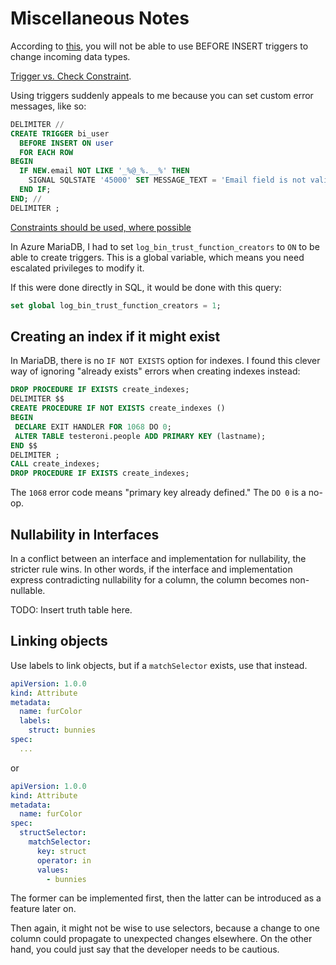 # Miscellaneous Notes

According to
[this](https://stackoverflow.com/questions/36870972/using-before-insert-trigger-to-change-the-datatype-of-incoming-data-to-match-t),
you will not be able to use BEFORE INSERT triggers to change incoming data types.

[Trigger vs. Check Constraint](https://www.sqlservercentral.com/forums/topic/check-constraint-vs-trigger).

Using triggers suddenly appeals to me because you can set custom error messages, like so:

```sql
DELIMITER //
CREATE TRIGGER bi_user
  BEFORE INSERT ON user
  FOR EACH ROW
BEGIN
  IF NEW.email NOT LIKE '_%@_%.__%' THEN
    SIGNAL SQLSTATE '45000' SET MESSAGE_TEXT = 'Email field is not valid';
  END IF;
END; //
DELIMITER ;
```

[Constraints should be used, where possible](https://www.sqlshack.com/are-sql-server-database-triggers-evil/)

In Azure MariaDB, I had to set `log_bin_trust_function_creators` to `ON` to be
able to create triggers. This is a global variable, which means you need
escalated privileges to modify it.

If this were done directly in SQL, it would be done with this query:

```sql
set global log_bin_trust_function_creators = 1;
```

## Creating an index if it might exist

In MariaDB, there is no `IF NOT EXISTS` option for indexes. I found this clever
way of ignoring "already exists" errors when creating indexes instead:

```sql
DROP PROCEDURE IF EXISTS create_indexes;
DELIMITER $$
CREATE PROCEDURE IF NOT EXISTS create_indexes ()
BEGIN
 DECLARE EXIT HANDLER FOR 1068 DO 0;
 ALTER TABLE testeroni.people ADD PRIMARY KEY (lastname);
END $$
DELIMITER ;
CALL create_indexes;
DROP PROCEDURE IF EXISTS create_indexes;
```

The `1068` error code means "primary key already defined." The `DO 0` is a
no-op.

## Nullability in Interfaces

In a conflict between an interface and implementation for nullability, the
stricter rule wins. In other words, if the interface and implementation express
contradicting nullability for a column, the column becomes non-nullable.

TODO: Insert truth table here.

## Linking objects

Use labels to link objects, but if a `matchSelector` exists, use that instead.

```yaml
apiVersion: 1.0.0
kind: Attribute
metadata:
  name: furColor
  labels:
    struct: bunnies
spec:
  ...
```

or

```yaml
apiVersion: 1.0.0
kind: Attribute
metadata:
  name: furColor
spec:
  structSelector:
    matchSelector:
      key: struct
      operator: in
      values:
        - bunnies
```

The former can be implemented first, then the latter can be introduced as a
feature later on.

Then again, it might not be wise to use selectors, because a change to one
column could propagate to unexpected changes elsewhere. On the other hand,
you could just say that the developer needs to be cautious.